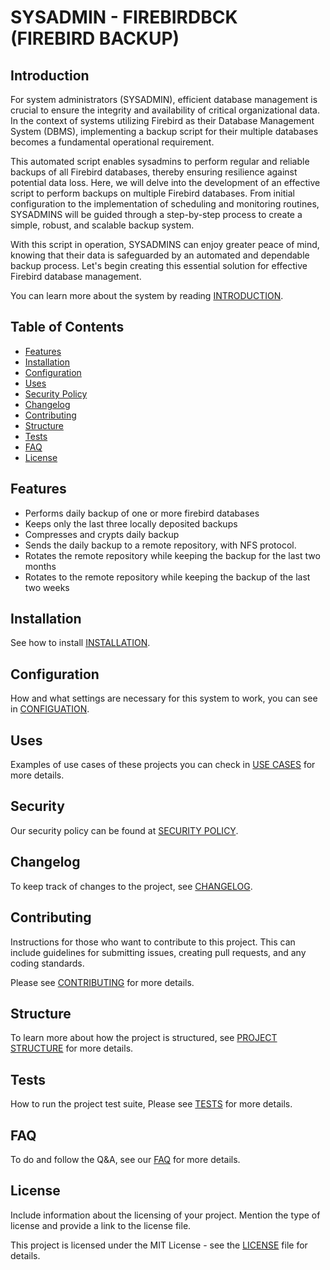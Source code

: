 # SYSADMIN - FIREBIRDBCK (FIREBIRD BACKUP)

## Introduction

For system administrators (SYSADMIN), efficient database management is crucial to ensure the integrity and availability of critical organizational data. In the context of systems utilizing Firebird as their Database Management System (DBMS), implementing a backup script for their multiple databases becomes a fundamental operational requirement.

This automated script enables sysadmins to perform regular and reliable backups of all Firebird databases, thereby ensuring resilience against potential data loss. Here, we will delve into the development of an effective script to perform backups on multiple Firebird databases. From initial configuration to the implementation of scheduling and monitoring routines, SYSADMINS will be guided through a step-by-step process to create a simple, robust, and scalable backup system.

With this script in operation, SYSADMINS can enjoy greater peace of mind, knowing that their data is safeguarded by an automated and dependable backup process. Let's begin creating this essential solution for effective Firebird database management.

You can learn more about the system by reading [INTRODUCTION](https://github.com/irmaodejesus/SYSADMIN.FirebirdBck/blob/8f8dc7f3e6f7bf28e50249e72fb326ab265989d2/docs/Introduction.md).

## Table of Contents

- [Features](#features)
- [Installation](#installation)
- [Configuration](#configuration)
- [Uses](#uses)
- [Security Policy](#security)
- [Changelog](#changelog)
- [Contributing](#contributing)
- [Structure](#structure)
- [Tests](#tests)
- [FAQ](#faq)
- [License](#license)

## Features

- Performs daily backup of one or more firebird databases
- Keeps only the last three locally deposited backups
- Compresses and crypts daily backup
- Sends the daily backup to a remote repository, with NFS protocol.
- Rotates the remote repository while keeping the backup for the last two months
- Rotates to the remote repository while keeping the backup of the last two weeks

## Installation

See how to install [INSTALLATION](https://github.com/irmaodejesus/SYSADMIN.FirebirdBck/blob/8f8dc7f3e6f7bf28e50249e72fb326ab265989d2/docs/Installation.md).

## Configuration

How and what settings are necessary for this system to work, you can see in [CONFIGUATION](https://github.com/irmaodejesus/SYSADMIN.FirebirdBck/blob/8f8dc7f3e6f7bf28e50249e72fb326ab265989d2/docs/Configuration.md).

## Uses

Examples of use cases of these projects you can check in [USE CASES](https://github.com/irmaodejesus/SYSADMIN.FirebirdBck/blob/8f8dc7f3e6f7bf28e50249e72fb326ab265989d2/docs/Uses.md) for more details.

## Security

Our security policy can be found at [SECURITY POLICY](https://github.com/irmaodejesus/SYSADMIN.FirebirdBck/blob/4264fcd9d1ab3984809decce8f11145b21170d5a/SECURITY.md).

## Changelog

To keep track of changes to the project, see [CHANGELOG](https://github.com/irmaodejesus/SYSADMIN.FirebirdBck/blob/8f8dc7f3e6f7bf28e50249e72fb326ab265989d2/docs/Changelog.md).

## Contributing

Instructions for those who want to contribute to this project. This can include guidelines for submitting issues, creating pull requests, and any coding standards.

Please see  [CONTRIBUTING](https://github.com/irmaodejesus/SYSADMIN.FirebirdBck/blob/d8346a53c60b7fc8fc1a28178c07ea928b8e02ea/CONTRIBUTING.md)  for more details.

## Structure

To learn more about how the project is structured, see  [PROJECT STRUCTURE](https://github.com/irmaodejesus/SYSADMIN.FirebirdBck/blob/8f8dc7f3e6f7bf28e50249e72fb326ab265989d2/docs/Project_Structure.md)  for more details.

## Tests

How to run the project test suite, Please see  [TESTS](https://github.com/irmaodejesus/SYSADMIN.FirebirdBck/blob/8f8dc7f3e6f7bf28e50249e72fb326ab265989d2/docs/Tests.md) for more details.

## FAQ

To do and follow the Q&A, see our [FAQ](https://github.com/irmaodejesus/SYSADMIN.FirebirdBck/discussions/new) for more details.

## License

Include information about the licensing of your project. Mention the type of license and provide a link to the license file.

This project is licensed under the MIT License - see the [LICENSE](https://github.com/irmaodejesus/SYSADMIN.FirebirdBck/blob/d8346a53c60b7fc8fc1a28178c07ea928b8e02ea/LICENSE) file for details.
